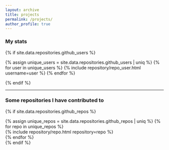 ```yaml
---
layout: archive
title: projects
permalink: /projects/
author_profile: true
---
```


### My stats

{% if site.data.repositories.github_users %}
<div class="repositories d-flex flex-wrap flex-md-row flex-column justify-content-between align-items-center">
  {% assign unique_users = site.data.repositories.github_users | uniq %}
  {% for user in unique_users %}
    {% include repository/repo_user.html username=user %}
  {% endfor %}

{% endif %}
</div>

---

### Some repositories I have contributed to

{% if site.data.repositories.github_repos %}
<div class="repositories d-flex flex-wrap justify-content-between">
  {% assign unique_repos = site.data.repositories.github_repos | uniq %}
  {% for repo in unique_repos %}
    <div class="col-md-6">
      {% include repository/repo.html repository=repo %}
    </div>
  {% endfor %}
</div>
{% endif %}


